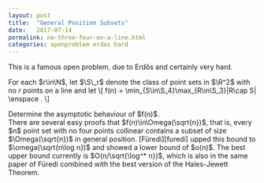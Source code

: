 ```yaml
---
layout: post
title:  "General Position Subsets"
date:   2017-07-14
permalink: no-three-four-on-a-line.html
categories: openproblem erdos hard
---
```

$\newcommand{\N}{\mathbb{N}}\newcommand{\R}{\mathbb{R}}\newcommand{\S}{\mathcal{S}}$This is a famous open problem, due to Erdős and certainly very hard.

For each $r\in\N$, let $\S\_r$ denote the class of point sets in $\R^2$ with no $r$ points on a line and let
\\[
   f(n) = \min_{S\in\S_4}\max_{R\in\S_3}|R\cap S| \enspace .
\\]
<div class="problem">
  Determine the asymptotic behaviour of $f(n)$.
</div>
There are several easy proofs that $f(n)\in\Omega(\sqrt{n})$, that is, every $n$ point set with no four points collinear contains a subset of size $\Omega(\sqrt{n})$ in general position.  [Füredi][furedi] upped this bound to $\omega(\sqrt{n\log n})$ and showed a lower bound of $o(n)$.  The best upper bound currently is $O(n/\sqrt{\log^* n})$, which is also in the same paper of Füredi combined with the best version of the Hales-Jewett Theorem.

[furedi]:http://www.math.uiuc.edu/~z-furedi/PUBS/furedi_3-indep-sets-on-plane.pdf
